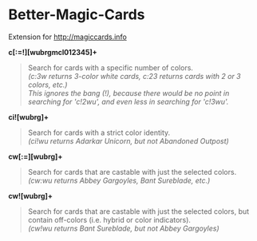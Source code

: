 # Better-Magic-Cards
Extension for http://magiccards.info

**c[:=!][wubrgmcl012345]+**  
> Search for cards with a specific number of colors.  
> *(c:3w returns 3-color white cards, c:23 returns cards with 2 or 3 colors, etc.)*  
> *This ignores the bang (!), because there would be no point in searching for 'c!2wu', and even less in searching for 'c!3wu'.*

**ci![wubrg]+**  
> Search for cards with a strict color identity.  
> *(ci!wu returns Adarkar Unicorn, but not Abandoned Outpost)*

**cw[:=][wubrg]+**  
> Search for cards that are castable with just the selected colors.  
> *(cw:wu returns Abbey Gargoyles, Bant Sureblade, etc.)*

**cw![wubrg]+**  
> Search for cards that are castable with just the selected colors, but contain off-colors (i.e. hybrid or color indicators).  
> *(cw!wu returns Bant Sureblade, but not Abbey Gargoyles)*
